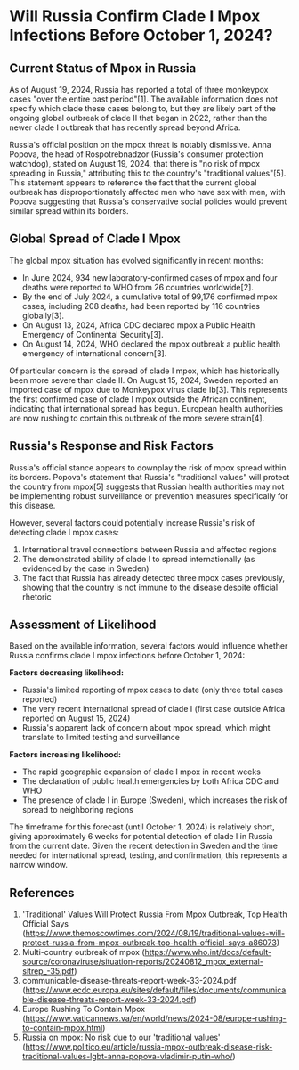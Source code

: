 # Will Russia Confirm Clade I Mpox Infections Before October 1, 2024?

## Current Status of Mpox in Russia

As of August 19, 2024, Russia has reported a total of three monkeypox cases "over the entire past period"[1]. The available information does not specify which clade these cases belong to, but they are likely part of the ongoing global outbreak of clade II that began in 2022, rather than the newer clade I outbreak that has recently spread beyond Africa.

Russia's official position on the mpox threat is notably dismissive. Anna Popova, the head of Rospotrebnadzor (Russia's consumer protection watchdog), stated on August 19, 2024, that there is "no risk of mpox spreading in Russia," attributing this to the country's "traditional values"[5]. This statement appears to reference the fact that the current global outbreak has disproportionately affected men who have sex with men, with Popova suggesting that Russia's conservative social policies would prevent similar spread within its borders.

## Global Spread of Clade I Mpox

The global mpox situation has evolved significantly in recent months:

- In June 2024, 934 new laboratory-confirmed cases of mpox and four deaths were reported to WHO from 26 countries worldwide[2].
- By the end of July 2024, a cumulative total of 99,176 confirmed mpox cases, including 208 deaths, had been reported by 116 countries globally[3].
- On August 13, 2024, Africa CDC declared mpox a Public Health Emergency of Continental Security[3].
- On August 14, 2024, WHO declared the mpox outbreak a public health emergency of international concern[3].

Of particular concern is the spread of clade I mpox, which has historically been more severe than clade II. On August 15, 2024, Sweden reported an imported case of mpox due to Monkeypox virus clade Ib[3]. This represents the first confirmed case of clade I mpox outside the African continent, indicating that international spread has begun. European health authorities are now rushing to contain this outbreak of the more severe strain[4].

## Russia's Response and Risk Factors

Russia's official stance appears to downplay the risk of mpox spread within its borders. Popova's statement that Russia's "traditional values" will protect the country from mpox[5] suggests that Russian health authorities may not be implementing robust surveillance or prevention measures specifically for this disease.

However, several factors could potentially increase Russia's risk of detecting clade I mpox cases:

1. International travel connections between Russia and affected regions
2. The demonstrated ability of clade I to spread internationally (as evidenced by the case in Sweden)
3. The fact that Russia has already detected three mpox cases previously, showing that the country is not immune to the disease despite official rhetoric

## Assessment of Likelihood

Based on the available information, several factors would influence whether Russia confirms clade I mpox infections before October 1, 2024:

**Factors decreasing likelihood:**
- Russia's limited reporting of mpox cases to date (only three total cases reported)
- The very recent international spread of clade I (first case outside Africa reported on August 15, 2024)
- Russia's apparent lack of concern about mpox spread, which might translate to limited testing and surveillance

**Factors increasing likelihood:**
- The rapid geographic expansion of clade I mpox in recent weeks
- The declaration of public health emergencies by both Africa CDC and WHO
- The presence of clade I in Europe (Sweden), which increases the risk of spread to neighboring regions

The timeframe for this forecast (until October 1, 2024) is relatively short, giving approximately 6 weeks for potential detection of clade I in Russia from the current date. Given the recent detection in Sweden and the time needed for international spread, testing, and confirmation, this represents a narrow window.

## References

1. 'Traditional' Values Will Protect Russia From Mpox Outbreak, Top Health Official Says (https://www.themoscowtimes.com/2024/08/19/traditional-values-will-protect-russia-from-mpox-outbreak-top-health-official-says-a86073)
2. Multi-country outbreak of mpox (https://www.who.int/docs/default-source/coronaviruse/situation-reports/20240812_mpox_external-sitrep_-35.pdf)
3. communicable-disease-threats-report-week-33-2024.pdf (https://www.ecdc.europa.eu/sites/default/files/documents/communicable-disease-threats-report-week-33-2024.pdf)
4. Europe Rushing To Contain Mpox (https://www.vaticannews.va/en/world/news/2024-08/europe-rushing-to-contain-mpox.html)
5. Russia on mpox: No risk due to our 'traditional values' (https://www.politico.eu/article/russia-mpox-outbreak-disease-risk-traditional-values-lgbt-anna-popova-vladimir-putin-who/)